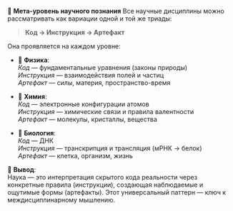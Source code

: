 🔁 **Мета-уровень научного познания**
Все научные дисциплины можно рассматривать как вариации одной и той же триады:

> **Код → Инструкция → Артефакт**

Она проявляется на каждом уровне:

* 🧮 **Физика**:  
  *Код* — фундаментальные уравнения (законы природы)  
  *Инструкция* — взаимодействия полей и частиц  
  *Артефакт* — силы, материя, пространство-время  

* 🧪 **Химия**:  
  *Код* — электронные конфигурации атомов  
  *Инструкция* — химические связи и правила валентности  
  *Артефакт* — молекулы, кристаллы, вещества  

* 🧬 **Биология**:  
  *Код* — ДНК  
  *Инструкция* — транскрипция и трансляция (мРНК → белок)  
  *Артефакт* — клетка, организм, жизнь  

🧠 **Вывод**:  
Наука — это интерпретация скрытого кода реальности через конкретные правила (инструкции), создающая наблюдаемые и ощутимые формы (артефакты). Этот универсальный паттерн — ключ к междисциплинарному мышлению.
